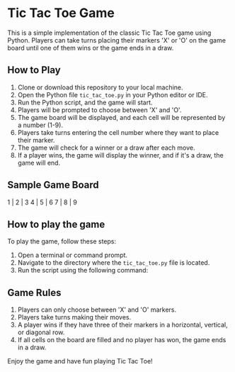 # Tic Tac Toe Game

This is a simple implementation of the classic Tic Tac Toe game using Python. Players can take turns placing their markers 'X' or 'O' on the game board until one of them wins or the game ends in a draw.

## How to Play

1. Clone or download this repository to your local machine.
2. Open the Python file `tic_tac_toe.py` in your Python editor or IDE.
3. Run the Python script, and the game will start.
4. Players will be prompted to choose between 'X' and 'O'.
5. The game board will be displayed, and each cell will be represented by a number (1-9).
6. Players take turns entering the cell number where they want to place their marker.
7. The game will check for a winner or a draw after each move.
8. If a player wins, the game will display the winner, and if it's a draw, the game will end.

## Sample Game Board

1 | 2 | 3
4 | 5 | 6
7 | 8 | 9

## How to play the game

To play the game, follow these steps:

1. Open a terminal or command prompt.
2. Navigate to the directory where the `tic_tac_toe.py` file is located.
3. Run the script using the following command:

## Game Rules

1. Players can only choose between 'X' and 'O' markers.
2. Players take turns making their moves.
3. A player wins if they have three of their markers in a horizontal, vertical, or diagonal row.
4. If all cells on the board are filled and no player has won, the game ends in a draw.

Enjoy the game and have fun playing Tic Tac Toe!
